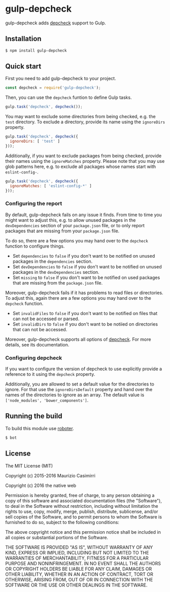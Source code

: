 # gulp-depcheck

gulp-depcheck adds [depcheck](https://www.npmjs.com/package/depcheck) support to Gulp.

## Installation

```bash
$ npm install gulp-depcheck
```

## Quick start

First you need to add gulp-depcheck to your project.

```javascript
const depcheck = require('gulp-depcheck');
```

Then, you can use the `depcheck` funtion to define Gulp tasks.

```javascript
gulp.task('depcheck', depcheck());
```

You may want to exclude some directories from being checked, e.g. the `test` directory. To exclude a directory, provide its name using the `ignoreDirs` property.

```javascript
gulp.task('depcheck', depcheck({
  ignoreDirs: [ 'test' ]
}));
```

Additionally, if you want to exclude packages from being checked, provide their names using the `ignoreMatches` property. Please note that you may use glob patterns here, e.g. to exclude all packages whose names start with `eslint-config-`.

```javascript
gulp.task('depcheck', depcheck({
  ignoreMatches: [ 'eslint-config-*' ]
}));
```

### Configuring the report

By default, gulp-depcheck fails on any issue it finds. From time to time you might want to adjust this, e.g. to allow unused packages in the `devDependencies` section of your `package.json` file, or to only report packages that are missing from your `package.json` file.

To do so, there are a few options you may hand over to the `depcheck` function to configure things.

- Set `dependencies` to `false` if you don't want to be notified on unused packages in the `dependencies` section.
- Set `devDependencies` to `false` if you don't want to be notified on unused packages in the `devDependencies` section.
- Set `missing` to `false` if you don't want to be notified on used packages that are missing from the `package.json` file.

Moreover, gulp-depcheck fails if it has problems to read files or directories. To adjust this, again there are a few options you may hand over to the `depcheck` function.

- Set `invalidFiles` to `false` if you don't want to be notified on files that can not be accessed or parsed.
- Set `invalidDirs` to `false` if you don't want to be notiied on directories that can not be accessed.

Moreover, gulp-depcheck supports all options of [depcheck](https://www.npmjs.com/package/depcheck). For more details, see its documentation.

### Configuring depcheck

If you want to configure the version of depcheck to use explicitly provide a reference to it using the `depcheck` property.

Additionally, you are allowed to set a default value for the directories to ignore. For that use the `ignoreDirsDefault` property and hand over the names of the directories to ignore as an array. The default value is `['node_modules', 'bower_components']`.

## Running the build

To build this module use [roboter](https://www.npmjs.com/package/roboter).

```bash
$ bot
```

## License

The MIT License (MIT)

Copyright (c) 2015-2016 Maurizio Casimirri

Copyright (c) 2016 the native web

Permission is hereby granted, free of charge, to any person obtaining a copy
of this software and associated documentation files (the "Software"), to deal
in the Software without restriction, including without limitation the rights
to use, copy, modify, merge, publish, distribute, sublicense, and/or sell
copies of the Software, and to permit persons to whom the Software is
furnished to do so, subject to the following conditions:

The above copyright notice and this permission notice shall be included in all
copies or substantial portions of the Software.

THE SOFTWARE IS PROVIDED "AS IS", WITHOUT WARRANTY OF ANY KIND, EXPRESS OR
IMPLIED, INCLUDING BUT NOT LIMITED TO THE WARRANTIES OF MERCHANTABILITY,
FITNESS FOR A PARTICULAR PURPOSE AND NONINFRINGEMENT. IN NO EVENT SHALL THE
AUTHORS OR COPYRIGHT HOLDERS BE LIABLE FOR ANY CLAIM, DAMAGES OR OTHER
LIABILITY, WHETHER IN AN ACTION OF CONTRACT, TORT OR OTHERWISE, ARISING FROM,
OUT OF OR IN CONNECTION WITH THE SOFTWARE OR THE USE OR OTHER DEALINGS IN THE
SOFTWARE.
